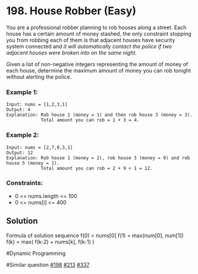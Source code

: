# 198. House Robber (Easy)

You are a professional robber planning to rob houses along a street. Each house has a certain amount of money stashed, the only constraint stopping you from robbing each of them is that adjacent houses have security system connected and _it will automatically contact the police if two adjacent houses were broken into on the same night_.

Given a list of non-negative integers representing the amount of money of each house, determine the maximum amount of money you can rob tonight without alerting the police.

### Example 1:

```
Input: nums = [1,2,3,1]
Output: 4
Explanation: Rob house 1 (money = 1) and then rob house 3 (money = 3).
             Total amount you can rob = 1 + 3 = 4.
```

### Example 2:

```
Input: nums = [2,7,9,3,1]
Output: 12
Explanation: Rob house 1 (money = 2), rob house 3 (money = 9) and rob house 5 (money = 1).
             Total amount you can rob = 2 + 9 + 1 = 12.
```

### Constraints:

- 0 <= nums.length <= 100
- 0 <= nums[i] <= 400

## Solution

Formula of solution sequence
f(0) = nums[0]
f(1) = max(num[0], num[1])
f(k) = max( f(k-2) + nums[k], f(k-1) )

#Dynamic Programming

#Similar question [#198](../p198e/README.md) [#213](../p213m/README.md) [#337](../p337m/README.md)
